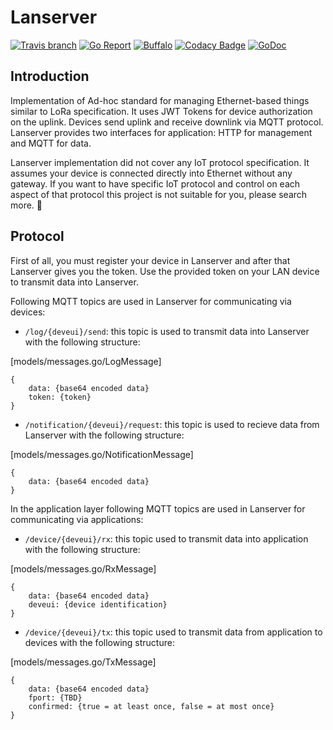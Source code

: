 # Lanserver
[![Travis branch](https://img.shields.io/travis/com/I1820/lanserver/master.svg?style=flat-square)](https://travis-ci.com/I1820/lanserver)
[![Go Report](https://goreportcard.com/badge/github.com/I1820/lanserver?style=flat-square)](https://goreportcard.com/report/github.com/I1820/lanserver)
[![Buffalo](https://img.shields.io/badge/powered%20by-buffalo-blue.svg?style=flat-square)](http://gobuffalo.io)
[![Codacy Badge](https://api.codacy.com/project/badge/Grade/28e224e07bec4eca96eb8c30b4535603)](https://www.codacy.com/app/i1820/lanserver?utm_source=github.com&amp;utm_medium=referral&amp;utm_content=I1820/lanserver&amp;utm_campaign=Badge_Grade)
[![GoDoc](https://img.shields.io/badge/godoc-reference-blue.svg?style=flat-square)](https://godoc.org/github.com/I1820/lanserver)

## Introduction

Implementation of Ad-hoc standard for managing Ethernet-based things similar to LoRa specification.
It uses JWT Tokens for device authorization on the uplink.
Devices send uplink and receive downlink via MQTT protocol.
Lanserver provides two interfaces for application: HTTP for management and MQTT for data.

Lanserver implementation did not cover any IoT protocol specification.
It assumes your device is connected directly into Ethernet without any gateway.
If you want to have specific IoT protocol and control on each aspect of that protocol
this project is not suitable for you, please search more. :see_no_evil:

## Protocol
First of all, you must register your device in Lanserver and after that Lanserver gives you the token.
Use the provided token on your LAN device to transmit data into Lanserver.

Following MQTT topics are used in Lanserver for communicating via devices:

- `/log/{deveui}/send`:
this topic is used to transmit data into Lanserver with the following structure:

[models/messages.go/LogMessage]
```
{
    data: {base64 encoded data}
    token: {token}
}
```
- `/notification/{deveui}/request`:
this topic is used to recieve data from Lanserver with the following structure:

[models/messages.go/NotificationMessage]
```
{
    data: {base64 encoded data}
}
```

In the application layer following MQTT topics are used in Lanserver for communicating via applications:

- `/device/{deveui}/rx`:
this topic used to transmit data into application with the following structure:

[models/messages.go/RxMessage]
```
{
    data: {base64 encoded data}
    deveui: {device identification}
}
```

- `/device/{deveui}/tx`:
this topic used to transmit data from application to devices with the following structure:

[models/messages.go/TxMessage]
```
{
    data: {base64 encoded data}
    fport: {TBD}
    confirmed: {true = at least once, false = at most once}
}
```
